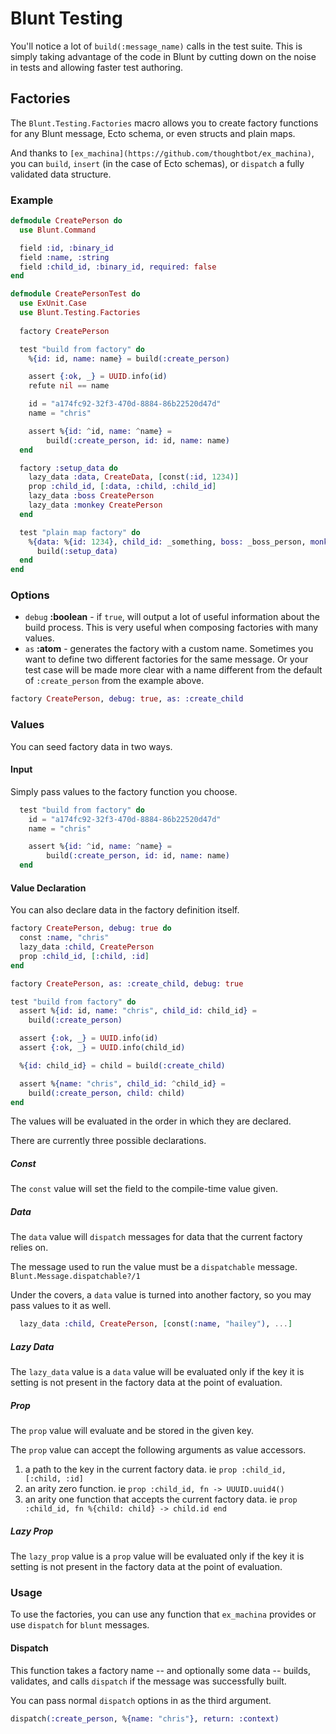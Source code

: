 # Blunt Testing

You'll notice a lot of `build(:message_name)` calls in the test suite. This is simply taking advantage of the code in Blunt by cutting down on the noise in tests and allowing faster test authoring.

## Factories

The `Blunt.Testing.Factories` macro allows you to create factory functions for any Blunt message, Ecto schema, or even structs and plain maps.

And thanks to `[ex_machina](https://github.com/thoughtbot/ex_machina)`, you can `build`, `insert` (in the case of Ecto schemas), or `dispatch` a fully validated data structure.

### Example

```elixir
defmodule CreatePerson do
  use Blunt.Command

  field :id, :binary_id
  field :name, :string
  field :child_id, :binary_id, required: false
end

defmodule CreatePersonTest do
  use ExUnit.Case
  use Blunt.Testing.Factories
  
  factory CreatePerson

  test "build from factory" do
    %{id: id, name: name} = build(:create_person)

    assert {:ok, _} = UUID.info(id)
    refute nil == name

    id = "a174fc92-32f3-470d-8884-86b22520d47d"
    name = "chris"

    assert %{id: ^id, name: ^name} = 
    	build(:create_person, id: id, name: name)
  end

  factory :setup_data do
    lazy_data :data, CreateData, [const(:id, 1234)]
    prop :child_id, [:data, :child, :child_id]
    lazy_data :boss CreatePerson
    lazy_data :monkey CreatePerson
  end

  test "plain map factory" do
    %{data: %{id: 1234}, child_id: _something, boss: _boss_person, monkey: _not_really_human} = 
      build(:setup_data)      
  end
end
```

### Options

* `debug` **:boolean** - if `true`, will output a lot of useful information about the build process. This is very useful when composing factories with many values.
* `as` **:atom** - generates the factory with a custom name. Sometimes you want to define two different factories for the same message. Or your test case will be made more clear with a name different from the default of `:create_person` from the example above.

```elixir
factory CreatePerson, debug: true, as: :create_child
```

### Values

You can seed factory data in two ways.

#### Input

Simply pass values to the factory function you choose. 
```elixir
  test "build from factory" do
    id = "a174fc92-32f3-470d-8884-86b22520d47d"
    name = "chris"

    assert %{id: ^id, name: ^name} = 
    	build(:create_person, id: id, name: name)
  end
```

#### Value Declaration

You can also declare data in the factory definition itself. 

```elixir
factory CreatePerson, debug: true do
  const :name, "chris"
  lazy_data :child, CreatePerson
  prop :child_id, [:child, :id]
end

factory CreatePerson, as: :create_child, debug: true

test "build from factory" do
  assert %{id: id, name: "chris", child_id: child_id} = 
  	build(:create_person)

  assert {:ok, _} = UUID.info(id)
  assert {:ok, _} = UUID.info(child_id)

  %{id: child_id} = child = build(:create_child)

  assert %{name: "chris", child_id: ^child_id} = 
  	build(:create_person, child: child)
end
```

The values will be evaluated in the order in which they are declared.

There are currently three possible declarations.

##### Const

The `const` value will set the field to the compile-time value given.

##### Data

The `data` value will `dispatch` messages for data that the current factory relies on.

The message used to run the value must be a `dispatchable` message. `Blunt.Message.dispatchable?/1`

Under the covers, a `data` value is turned into another factory, so you may pass values to it as well.

```elixir
  lazy_data :child, CreatePerson, [const(:name, "hailey"), ...]
```

##### Lazy Data

The `lazy_data` value is a `data` value will be evaluated only if the key it is setting is not present in the factory data at the point of evaluation.

##### Prop

The `prop` value will evaluate and be stored in the given key.

The `prop` value can accept the following arguments as value accessors.

1. a path to the key in the current factory data. ie `prop :child_id, [:child, :id]`
2. an arity zero function. ie `prop :child_id, fn -> UUUID.uuid4()`
3. an arity one function that accepts the current factory data. ie `prop :child_id, fn %{child: child} -> child.id end` 

##### Lazy Prop

The `lazy_prop` value is a `prop` value will be evaluated only if the key it is setting is not present in the factory data at the point of evaluation.

### Usage

To use the factories, you can use any function that `ex_machina` provides or use `dispatch` for `blunt` messages.

#### Dispatch

This function takes a factory name -- and optionally some data -- builds, validates, and calls `dispatch` if the message was successfully built.

You can pass normal `dispatch` options in as the third argument.

```elixir
dispatch(:create_person, %{name: "chris"}, return: :context)
```



